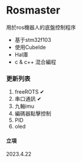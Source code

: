 # Rosmaster
用於ros機器人的底盤控制程序
+ 基于stm32f103
+ 使用CubeIde
+ Hal庫
+ c & c++ 混合編程


### 更新列表
1. freeROTS             ✔
2. 串口通訊             ✔
3. 九軸imu
4. 編碼器點擊控制
5. PID
6. oled

#### 立項
2023.4.22



